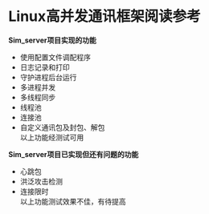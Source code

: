 Linux高并发通讯框架阅读参考                                                   
=======================

**Sim_server项目实现的功能**<br>
 * 使用配置文件调配程序
 * 日志记录和打印
 * 守护进程后台运行
 * 多进程并发
 * 多线程同步
 * 线程池
 * 连接池
 * 自定义通讯包及封包、解包<br>
 以上功能经测试可用
    
**Sim_server项目已实现但还有问题的功能**<br>
 * 心跳包
 * 洪泛攻击检测
 * 连接限时<br>
 以上功能测试效果不佳，有待提高
    
    
    

                                                 
